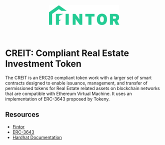 <br/>
<p align="center">
<a href="https://fintor.com" target="_blank">
<img src="./fintor-logo-green-S.png" width="225" alt="Fintor logo">
</a>
</p>
<br/>

# CREIT: Compliant Real Estate Investment Token
The CREIT is an ERC20 compliant token work with a larger set of smart contracts designed to enable issuance, management, and transfer of permissioned tokens for Real Estate related assets on blockchain networks that are compatible with Ethereum Virtual Machine. It uses an implementation of ERC-3643 proposed by Tokeny.


## Resources

- [Fintor](https://fintor.com/)
- [ERC-3643](https://eips.ethereum.org/EIPS/eip-3643)
- [Hardhat Documentation](https://hardhat.org/getting-started/)
